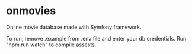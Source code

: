 # onmovies
Online movie database made with Symfony framework.

To run, remove .example from .env file and enter your db credentials.
Run "npm run watch" to compile assests.
